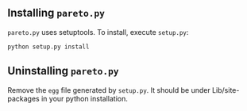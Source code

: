 ## Installing `pareto.py`

`pareto.py` uses setuptools.
To install, execute `setup.py`:

```
python setup.py install
```

## Uninstalling `pareto.py`

Remove the `egg` file generated by `setup.py`.
It should be under Lib/site-packages in your python installation.

